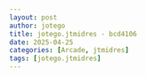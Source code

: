 ```yaml
---
layout: post
author: jotego
title: jotego.jtmidres - bcd4106
date: 2025-04-25
categories: [Arcade, jtmidres]
tags: [jotego.jtmidres]
---
```


